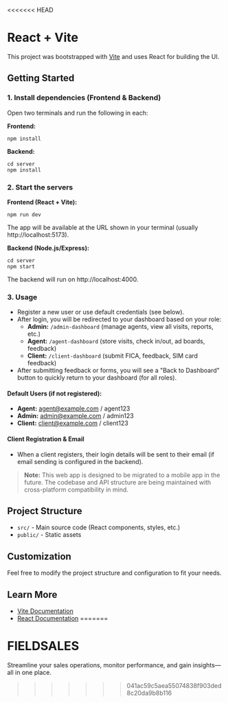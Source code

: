 <<<<<<< HEAD

# React + Vite

This project was bootstrapped with [Vite](https://vitejs.dev/) and uses React for building the UI.

## Getting Started

### 1. Install dependencies (Frontend & Backend)
Open two terminals and run the following in each:

**Frontend:**
```
npm install
```

**Backend:**
```
cd server
npm install
```

### 2. Start the servers

**Frontend (React + Vite):**
```
npm run dev
```
The app will be available at the URL shown in your terminal (usually http://localhost:5173).

**Backend (Node.js/Express):**
```
cd server
npm start
```
The backend will run on http://localhost:4000.



### 3. Usage
- Register a new user or use default credentials (see below).
- After login, you will be redirected to your dashboard based on your role:
  - **Admin:** `/admin-dashboard` (manage agents, view all visits, reports, etc.)
  - **Agent:** `/agent-dashboard` (store visits, check in/out, ad boards, feedback)
  - **Client:** `/client-dashboard` (submit FICA, feedback, SIM card feedback)
- After submitting feedback or forms, you will see a "Back to Dashboard" button to quickly return to your dashboard (for all roles).

#### Default Users (if not registered):
- **Agent:** agent@example.com / agent123
- **Admin:** admin@example.com / admin123
- **Client:** client@example.com / client123

#### Client Registration & Email
- When a client registers, their login details will be sent to their email (if email sending is configured in the backend).

> **Note:**
> This web app is designed to be migrated to a mobile app in the future. The codebase and API structure are being maintained with cross-platform compatibility in mind.

## Project Structure
- `src/` - Main source code (React components, styles, etc.)
- `public/` - Static assets

## Customization
Feel free to modify the project structure and configuration to fit your needs.

## Learn More
- [Vite Documentation](https://vitejs.dev/)
- [React Documentation](https://react.dev/)
=======
# FIELDSALES
Streamline your sales operations, monitor performance, and gain insights—all in one place.
>>>>>>> 041ac59c5aea55074838f903ded8c20da9b8b116
